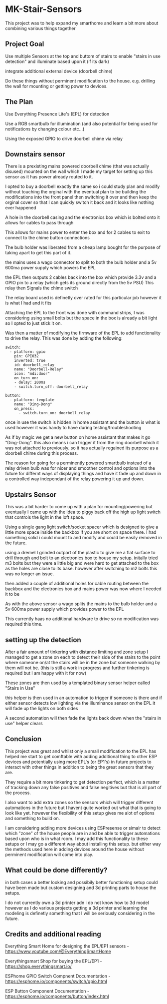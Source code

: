 # MK-Stair-Sensors
This project was to help expand my smarthome and learn a bit more about combining various things together

## Project Goal

Use multiple Sensors at the top and buttom of stairs to enable "stairs in use detection" and illuminate based upon it (if its dark)

integrate additional external device (doorbell chime)

Do these things without perminent modification to the house. e.g. drilling the wall for mounting or getting power to devices.

## The Plan
Use  Everything Presence Lite's (EPL) for detection

Use a RGB smartbulb for illumination (and also potential for being used for notifications by changing colour etc...)

Using the exposed GPIO to drive doorbell chime via relay

## Downstairs sensor
There is a prexisting mains powered doorbell chime (that was actually disused) mounted on the wall which I made my target for setting up this sensor as it has power already routed to it.

I opted to buy a doorbell exactly the same so i could study plan and modify without touching the orginal with the eventual plan to be building the modifications into the front panel then switching it over and then keep the orginal cover so that I can quickly switch it back and it looks like nothing ever happened

A hole in the doorbell casing and the electronics box which is bolted onto it allows for cables to pass through

This allows for mains power to enter the box and for 2 cables to exit to connect to the chime button connections

The bulb holder was liberated from a cheap lamp bought for the purpose of taking apart to get this part of it.

the mains uses a wago connector to split to both the bulb holder and a 5v 600ma power supply which powers the EPL

the EPL then outputs 2 cables back into the box which provide 3.3v and a GPIO pin to a relay (which gets its ground directly from the 5v PSU) This relay then Signals the chime switch

The relay board used is definetly over rated for this particular job however it is what I had and it fits

Attaching the EPL to the front was done with command strips, I was considering using small bolts but the space in the box is already a bit light so I opted to just stick it on.

Was then a matter of modifying the firmware of the EPL to add functionality to drive the relay. This was done by adding the following:

````
switch:
  - platform: gpio
    pin: GPIO32
    inverted: true
    id: doorbell_relay
    name: "Doorbell-Relay"
    icon: "mdi:door"
    on_turn_on:
    - delay: 200ms
    - switch.turn_off: doorbell_relay

button:
  - platform: template
    name: "Ding-Dong"
    on_press:
      - switch.turn_on: doorbell_relay
````

once in use the switch is hidden in home assistant and the button is what is used however it was handy to have during testing/troubleshooting

As if by magic we get a new button on home assistant that makes it go "Ding-Dong". this also means i can trigger it from the ring doorbell which it was not attached to previously. so it has actually regained its purpose as a doorbell chime during this process.

The reason for going for a perminently powered smartbulb instead of a relay driven bulb was for nicer and smoother control and options into the future for differnt ways of displaying things and have it fade up and down in a controlled way independant of the relay powering it up and down.

## Upstairs Sensor
This was a bit harder to come up with a plan for mounting/powering but eventually I came up with the idea to piggy back off the high up light switch that controls the light in the loft space.

Using a single gang light switch/socket spacer which is designed to give a little more space inside the backbox if you are short on space there. I had something solid i could mount to and modify and could be easily removed in the future.

using a dremel I grinded outpart of the plastic to give me a flat surface to drill through and bolt to an electronics box to house my setup. initally tried m3 bolts but they were a little big and were hard to get attached to the box as the holes are close to its base. however after switching to m2 bolts this was no longer an issue. 

then added a couple of additional holes for cable routing between the backbox and the electronics box and mains power was now where I needed it to be

As with the above sensor a wago splits the mains to the bulb holder and a 5v 600ma power supply which provides power to the EPL

This currently haas no additional hardware to drive so no modification was required this time.

## setting up the detection
After a fair amount of tinkering with distance limiting and zone setup I managed to get a zone on each to detect their side of the stairs to the point where someone on/at the stairs will be in the zone but someone walking by them will not be. (this is still a work in progress and further tinkering is required but I am happy with it for now)

These zones are then used by a templated binary sensor helper called "Stairs in Use"

this helper is then used in an automation to trigger if someone is there and if either sensor detects low lighting via the illuminance sensor on the EPL it will fade up the lights on both sides

A second automation will then fade the lights back down when the "stairs in use" helper clears

## Conclusion
This project was great and whilst only a small modification to the EPL has helped me start to get comftable with adding additional thing to other ESP devices and potentially using more EPL's (or EP1's) in future projects to interact with other things in addition to being the great sensors that they are.

They require a bit more tinkering to get detection perfect, which is a matter of tracking down any false positives and false negitives but that is all part of the process.

I also want to add extra zones so the sensors which will trigger different automations in the future but I havent quite worked out what that is going to look like yet. however the flexibility of this setup gives me alot of options and something to build on.

I am considering adding more devices using ESPresense or simalr to detect which "zone" of the house people are in and be able to trigger automations based upon who is in what room. I may add this functionality to these setups or I may go a different way about installing this setup. but either way the methods used here in adding devices around the house without perminent modification will come into play.

## What could be done differently?

in both cases a better looking and possibily better functioning setup could have been made but custom designing and 3d printing parts to house the setups.

I do not currently own a 3d printer adn i do not know how to 3d model however as I do various projects getting a 3d printer and learning the modeling is definetly something that I will be seriously considering in the future.

## Credits and additional reading

Everything Smart Home for designing the EPL/EP1 sensors - https://www.youtube.com/@EverythingSmartHome

Everythingsmart Shop for buying the EPL/EP1 - https://shop.everythingsmart.io/

ESPhome GPIO Switch Compnent Documentation - https://esphome.io/components/switch/gpio.html

ESP Button Component Documentation - https://esphome.io/components/button/index.html

